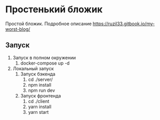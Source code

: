# Простенький бложик

Простой бложик. Подробное описание https://ruzil33.gitbook.io/my-worst-blog/

## Запуск
1. Запуск в полном окружении
    1. docker-compose up -d
2. Локальный запуск
    1. Запуск бэкенда 
        1. cd ./server/
        2. npm install
        3. npm run dev
    2. Запуск фронтенда
        1. cd ./client
        2. yarn install
        3. yarn start
